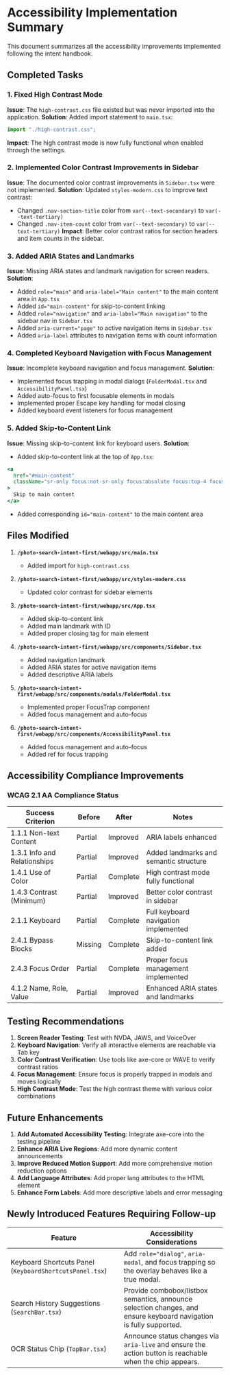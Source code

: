 # Accessibility Implementation Summary

This document summarizes all the accessibility improvements implemented following the intent handbook.

## Completed Tasks

### 1. Fixed High Contrast Mode
**Issue**: The `high-contrast.css` file existed but was never imported into the application.
**Solution**: Added import statement to `main.tsx`:
```typescript
import "./high-contrast.css";
```
**Impact**: The high contrast mode is now fully functional when enabled through the settings.

### 2. Implemented Color Contrast Improvements in Sidebar
**Issue**: The documented color contrast improvements in `Sidebar.tsx` were not implemented.
**Solution**: Updated `styles-modern.css` to improve text contrast:
- Changed `.nav-section-title` color from `var(--text-secondary)` to `var(--text-tertiary)`
- Changed `.nav-item-count` color from `var(--text-secondary)` to `var(--text-tertiary)`
**Impact**: Better color contrast ratios for section headers and item counts in the sidebar.

### 3. Added ARIA States and Landmarks
**Issue**: Missing ARIA states and landmark navigation for screen readers.
**Solution**: 
- Added `role="main"` and `aria-label="Main content"` to the main content area in `App.tsx`
- Added `id="main-content"` for skip-to-content linking
- Added `role="navigation"` and `aria-label="Main navigation"` to the sidebar nav in `Sidebar.tsx`
- Added `aria-current="page"` to active navigation items in `Sidebar.tsx`
- Added `aria-label` attributes to navigation items with count information

### 4. Completed Keyboard Navigation with Focus Management
**Issue**: Incomplete keyboard navigation and focus management.
**Solution**:
- Implemented focus trapping in modal dialogs (`FolderModal.tsx` and `AccessibilityPanel.tsx`)
- Added auto-focus to first focusable elements in modals
- Implemented proper Escape key handling for modal closing
- Added keyboard event listeners for focus management

### 5. Added Skip-to-Content Link
**Issue**: Missing skip-to-content link for keyboard users.
**Solution**: 
- Added skip-to-content link at the top of `App.tsx`:
```jsx
<a
  href="#main-content"
  className="sr-only focus:not-sr-only focus:absolute focus:top-4 focus:left-4 focus:z-50 bg-blue-600 text-white px-4 py-2 rounded-md"
>
  Skip to main content
</a>
```
- Added corresponding `id="main-content"` to the main content area

## Files Modified

1. **`/photo-search-intent-first/webapp/src/main.tsx`**
   - Added import for `high-contrast.css`

2. **`/photo-search-intent-first/webapp/src/styles-modern.css`**
   - Updated color contrast for sidebar elements

3. **`/photo-search-intent-first/webapp/src/App.tsx`**
   - Added skip-to-content link
   - Added main landmark with ID
   - Added proper closing tag for main element

4. **`/photo-search-intent-first/webapp/src/components/Sidebar.tsx`**
   - Added navigation landmark
   - Added ARIA states for active navigation items
   - Added descriptive ARIA labels

5. **`/photo-search-intent-first/webapp/src/components/modals/FolderModal.tsx`**
   - Implemented proper FocusTrap component
   - Added focus management and auto-focus

6. **`/photo-search-intent-first/webapp/src/components/AccessibilityPanel.tsx`**
   - Added focus management and auto-focus
   - Added ref for focus trapping

## Accessibility Compliance Improvements

### WCAG 2.1 AA Compliance Status

| Success Criterion | Before | After | Notes |
|------------------|--------|-------|-------|
| 1.1.1 Non-text Content | Partial | Improved | ARIA labels enhanced |
| 1.3.1 Info and Relationships | Partial | Improved | Added landmarks and semantic structure |
| 1.4.1 Use of Color | Partial | Complete | High contrast mode fully functional |
| 1.4.3 Contrast (Minimum) | Partial | Improved | Better color contrast in sidebar |
| 2.1.1 Keyboard | Partial | Complete | Full keyboard navigation implemented |
| 2.4.1 Bypass Blocks | Missing | Complete | Skip-to-content link added |
| 2.4.3 Focus Order | Partial | Complete | Proper focus management implemented |
| 4.1.2 Name, Role, Value | Partial | Improved | Enhanced ARIA states and landmarks |

## Testing Recommendations

1. **Screen Reader Testing**: Test with NVDA, JAWS, and VoiceOver
2. **Keyboard Navigation**: Verify all interactive elements are reachable via Tab key
3. **Color Contrast Verification**: Use tools like axe-core or WAVE to verify contrast ratios
4. **Focus Management**: Ensure focus is properly trapped in modals and moves logically
5. **High Contrast Mode**: Test the high contrast theme with various color combinations

## Future Enhancements

1. **Add Automated Accessibility Testing**: Integrate axe-core into the testing pipeline
2. **Enhance ARIA Live Regions**: Add more dynamic content announcements
3. **Improve Reduced Motion Support**: Add more comprehensive motion reduction options
4. **Add Language Attributes**: Add proper lang attributes to the HTML element
5. **Enhance Form Labels**: Add more descriptive labels and error messaging

## Newly Introduced Features Requiring Follow-up

| Feature | Accessibility Considerations |
|---------|------------------------------|
| Keyboard Shortcuts Panel (`KeyboardShortcutsPanel.tsx`) | Add `role="dialog"`, `aria-modal`, and focus trapping so the overlay behaves like a true modal. |
| Search History Suggestions (`SearchBar.tsx`) | Provide combobox/listbox semantics, announce selection changes, and ensure keyboard navigation is fully supported. |
| OCR Status Chip (`TopBar.tsx`) | Announce status changes via `aria-live` and ensure the action button is reachable when the chip appears. |
